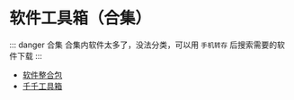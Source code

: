 # 软件工具箱（合集）

::: danger 合集
合集内软件太多了，没法分类，可以用 `手机转存` 后搜索需要的软件下载
:::

- [软件整合包](https://pan.quark.cn/s/624704ec3f40)
- [千千工具箱](https://pan.quark.cn/s/f28ea6d0ab64)
